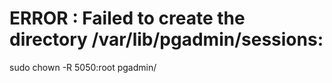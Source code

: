 # ERROR  : Failed to create the directory /var/lib/pgadmin/sessions:
sudo chown -R 5050:root pgadmin/